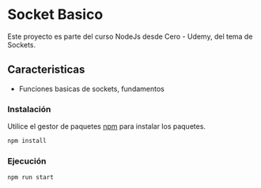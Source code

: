 # Socket Basico

Este proyecto es parte del curso NodeJs desde Cero - Udemy, del tema de Sockets.

## Caracteristicas

- Funciones basicas de sockets, fundamentos

### Instalación

Utilice el gestor de paquetes [npm](https://docs.npmjs.com/downloading-and-installing-node-js-and-npm) para instalar los paquetes.

```bash
npm install
```

### Ejecución

```bash
npm run start
```
